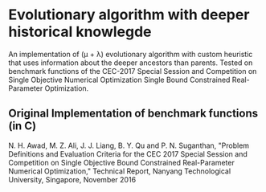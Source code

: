 # Evolutionary algorithm with deeper historical knowlegde
An implementation of (μ + λ) evolutionary algorithm with custom heuristic that uses information about the deeper ancestors than parents.
Tested on benchmark functions of the CEC-2017 Special Session and Competition on Single Objective Numerical Optimization Single Bound Constrained Real-Parameter Optimization.



## Original Implementation of benchmark functions (in C)
N. H. Awad, M. Z. Ali, J. J. Liang, B. Y. Qu and P. N. Suganthan, "Problem Definitions and Evaluation Criteria for the CEC 2017 Special Session and Competition on Single Objective Bound Constrained Real-Parameter Numerical Optimization," Technical Report, Nanyang Technological University, Singapore, November 2016
 


